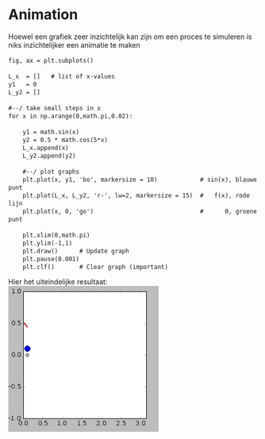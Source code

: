 
# Animation

Hoewel een grafiek zeer inzichtelijk kan zijn om een proces te simuleren is niks 
inzichtelijker een animatie te maken 


    fig, ax = plt.subplots()

    L_x  = []   # list of x-values
    y1   = 0    
    L_y2 = []   

    #--/ take small steps in x
    for x in np.arange(0,math.pi,0.02):

        y1 = math.sin(x)
        y2 = 0.5 * math.cos(5*x)
        L_x.append(x)
        L_y2.append(y2)

        #--/ plot graphs
        plt.plot(x, y1, 'bo', markersize = 10)            # sin(x), blauwe punt
        plt.plot(L_x, L_y2, 'r-', lw=2, markersize = 15)  #   f(x), rode lijn
        plt.plot(x, 0, 'go')                              #      0, groene punt

        plt.xlim(0,math.pi)
        plt.ylim(-1,1)
        plt.draw()      # Update graph
        plt.pause(0.001)
        plt.clf()       # Clear graph (important)


Hier het uiteindelijke resultaat:
![](AnimationExample.gif)
